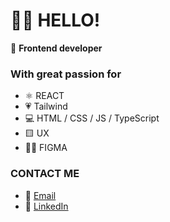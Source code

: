 # 👩‍💻 HELLO! 
🚀 <b>Frontend developer</b> 
<br>
###   With great passion for
- ⚛️ REACT <br>
- 💗 Tailwind <br>
- 💻  HTML / CSS / JS / TypeScript <br>
- 🟨 UX
- 👩‍🎨 FIGMA
 ###   CONTACT ME
- 📧  <a href="mailto:andersson.lina89@gmail.com">Email</a><br>
- :large_blue_circle: [LinkedIn](https://www.linkedin.com/in/lina-andersson89) <br>


###


